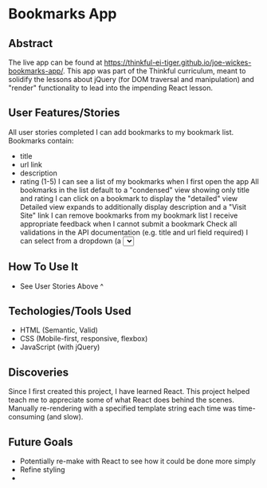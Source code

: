 # Bookmarks App

## Abstract
The live app can be found at https://thinkful-ei-tiger.github.io/joe-wickes-bookmarks-app/. This app was part of the Thinkful curriculum, meant to solidify
the lessons about jQuery (for DOM traversal and manipulation) and "render" functionality to lead into the impending React lesson.

## User Features/Stories
All user stories completed
I can add bookmarks to my bookmark list. Bookmarks contain:
- title
- url link
- description
- rating (1-5)
I can see a list of my bookmarks when I first open the app
All bookmarks in the list default to a "condensed" view showing only title and rating
I can click on a bookmark to display the "detailed" view
Detailed view expands to additionally display description and a "Visit Site" link
I can remove bookmarks from my bookmark list
I receive appropriate feedback when I cannot submit a bookmark
Check all validations in the API documentation (e.g. title and url field required)
I can select from a dropdown (a <select> element) a "minimum rating" to filter the list by all bookmarks rated at or above the chosen selection
(Extension feature - optional) I can edit the rating and description of a bookmark in my list

## How To Use It
- See User Stories Above ^

## Techologies/Tools Used
- HTML (Semantic, Valid)
- CSS (Mobile-first, responsive, flexbox)
- JavaScript (with jQuery)

## Discoveries
Since I first created this project, I have learned React. This project helped teach me to appreciate some of what React does behind the scenes. Manually 
re-rendering with a specified template string each time was time-consuming (and slow).

## Future Goals
- Potentially re-make with React to see how it could be done more simply
- Refine styling
- 
